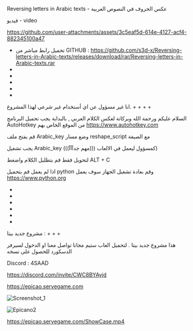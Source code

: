 Reversing letters in Arabic texts - عكس الحروف في النصوص العربية

فيديو - video 



https://github.com/user-attachments/assets/3c5eaf5d-614e-4127-acf4-882345100a47



- تحميل رابط مباشر من GITHUB : https://github.com/s3d-x/Reversing-letters-in-Arabic-texts/releases/download/rar/Reversing-letters-in-Arabic-texts.rar
-
-
-
-
-
انا غير مسؤول عن اي أستخدام غير شرعي لهذا المشروع.
+
+
+
+


السلام عليكم ورحمة الله وبركاتة
لعكس الكلام العربي , بالبداية يجب تحميل البرنامج AutoHotkey من الموقع الخاص بهم
https://www.autohotkey.com

قم بفتح ملف Arabic_key وضع مسار reshape_script مع الصيغة

يجب تشغيل Arabic_key كمسؤول ليعمل في الالعاب (((مهم جدآآآ))))

لتحويل فقط قم بتظليل الكلام واضغط         ALT + C 



اذا لم يعمل 
قم بتحميل python وقم بعادة تشغيل الجهاز سوف يعمل
https://www.python.org




+
+
+
+
+
+


مشروع جديد بيتا : 
+
+
+

هذا مشروع جديد بيتا . لتحميل العاب ستيم مجانا
تواصل معنا او الدخول لسيرفر الدسكورد للحصول على نسخه 

Discord : 4SAAD




https://discord.com/invite/CWC8BYAyjd

https://epicao.servegame.com


![Screenshot_1](https://github.com/user-attachments/assets/b707004c-a8e1-41ae-a3fb-c09810857058)

![Epicano2](https://github.com/user-attachments/assets/265b91ef-7742-4129-a2c1-578d22e7b3d6)

https://epicao.servegame.com/ShowCase.mp4

